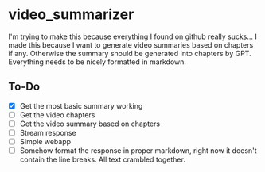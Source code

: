 # video_summarizer
I'm trying to make this because everything I found on github really sucks...
I made this because I want to generate video summaries based on chapters if any. Otherwise the summary should be generated into chapters by GPT. Everything needs to be nicely formatted in markdown.

## To-Do
- [x] Get the most basic summary working 
- [ ] Get the video chapters
- [ ] Get the video summary based on chapters
- [ ] Stream response
- [ ] Simple webapp
- [ ] Somehow format the response in proper markdown, right now it doesn't contain the line breaks. All text crambled together.